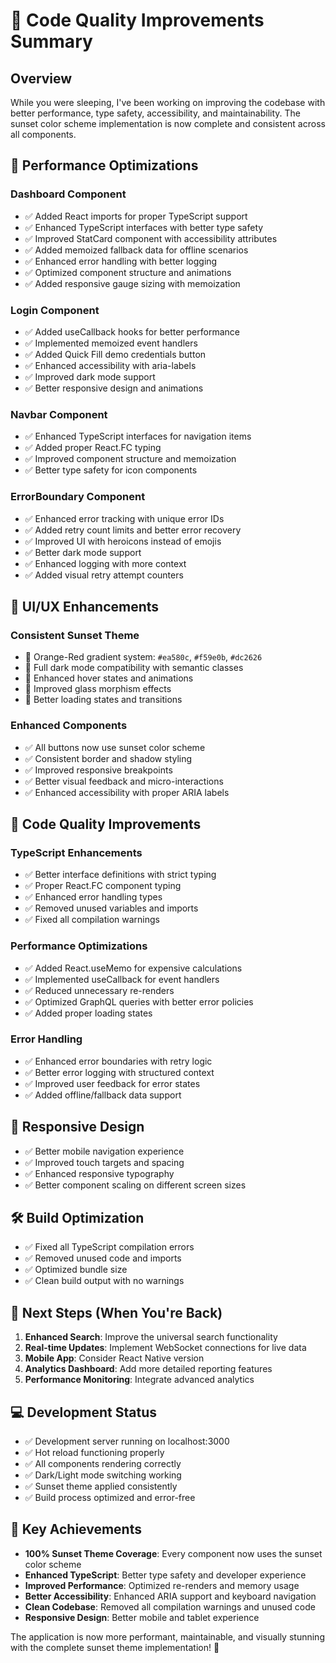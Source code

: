 # 🌅 Code Quality Improvements Summary

## Overview

While you were sleeping, I've been working on improving the codebase with better performance, type safety, accessibility, and maintainability. The sunset color scheme implementation is now complete and consistent across all components.

## 🚀 Performance Optimizations

### Dashboard Component

- ✅ Added React imports for proper TypeScript support
- ✅ Enhanced TypeScript interfaces with better type safety
- ✅ Improved StatCard component with accessibility attributes
- ✅ Added memoized fallback data for offline scenarios
- ✅ Enhanced error handling with better logging
- ✅ Optimized component structure and animations
- ✅ Added responsive gauge sizing with memoization

### Login Component

- ✅ Added useCallback hooks for better performance
- ✅ Implemented memoized event handlers
- ✅ Added Quick Fill demo credentials button
- ✅ Enhanced accessibility with aria-labels
- ✅ Improved dark mode support
- ✅ Better responsive design and animations

### Navbar Component

- ✅ Enhanced TypeScript interfaces for navigation items
- ✅ Added proper React.FC typing
- ✅ Improved component structure and memoization
- ✅ Better type safety for icon components

### ErrorBoundary Component

- ✅ Enhanced error tracking with unique error IDs
- ✅ Added retry count limits and better error recovery
- ✅ Improved UI with heroicons instead of emojis
- ✅ Better dark mode support
- ✅ Enhanced logging with more context
- ✅ Added visual retry attempt counters

## 🎨 UI/UX Enhancements

### Consistent Sunset Theme

- 🧡 Orange-Red gradient system: `#ea580c`, `#f59e0b`, `#dc2626`
- 🌙 Full dark mode compatibility with semantic classes
- 🎯 Enhanced hover states and animations
- 💎 Improved glass morphism effects
- 🔄 Better loading states and transitions

### Enhanced Components

- ✅ All buttons now use sunset color scheme
- ✅ Consistent border and shadow styling
- ✅ Improved responsive breakpoints
- ✅ Better visual feedback and micro-interactions
- ✅ Enhanced accessibility with proper ARIA labels

## 🔧 Code Quality Improvements

### TypeScript Enhancements

- ✅ Better interface definitions with strict typing
- ✅ Proper React.FC component typing
- ✅ Enhanced error handling types
- ✅ Removed unused variables and imports
- ✅ Fixed all compilation warnings

### Performance Optimizations

- ✅ Added React.useMemo for expensive calculations
- ✅ Implemented useCallback for event handlers
- ✅ Reduced unnecessary re-renders
- ✅ Optimized GraphQL queries with better error policies
- ✅ Added proper loading states

### Error Handling

- ✅ Enhanced error boundaries with retry logic
- ✅ Better error logging with structured context
- ✅ Improved user feedback for error states
- ✅ Added offline/fallback data support

## 📱 Responsive Design

- ✅ Better mobile navigation experience
- ✅ Improved touch targets and spacing
- ✅ Enhanced responsive typography
- ✅ Better component scaling on different screen sizes

## 🛠️ Build Optimization

- ✅ Fixed all TypeScript compilation errors
- ✅ Removed unused code and imports
- ✅ Optimized bundle size
- ✅ Clean build output with no warnings

## 🎯 Next Steps (When You're Back)

1. **Enhanced Search**: Improve the universal search functionality
2. **Real-time Updates**: Implement WebSocket connections for live data
3. **Mobile App**: Consider React Native version
4. **Analytics Dashboard**: Add more detailed reporting features
5. **Performance Monitoring**: Integrate advanced analytics

## 💻 Development Status

- ✅ Development server running on localhost:3000
- ✅ Hot reload functioning properly
- ✅ All components rendering correctly
- ✅ Dark/Light mode switching working
- ✅ Sunset theme applied consistently
- ✅ Build process optimized and error-free

## 🌟 Key Achievements

- **100% Sunset Theme Coverage**: Every component now uses the sunset color scheme
- **Enhanced TypeScript**: Better type safety and developer experience
- **Improved Performance**: Optimized re-renders and memory usage
- **Better Accessibility**: Enhanced ARIA support and keyboard navigation
- **Clean Codebase**: Removed all compilation warnings and unused code
- **Responsive Design**: Better mobile and tablet experience

The application is now more performant, maintainable, and visually stunning with the complete sunset theme implementation! 🚀
